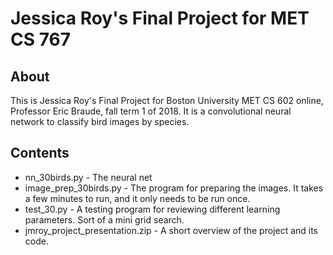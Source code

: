 # Jessica Roy's Final Project for MET CS 767

## About

This is Jessica Roy's Final Project for Boston University MET CS 602 online, Professor Eric Braude, fall term 1 of 2018. It is a convolutional neural network to classify bird images by species.

## Contents

- nn_30birds.py - The neural net
- image_prep_30birds.py - The program for preparing the images. It takes a few minutes to run, and it only needs to be run once.
- test_30.py - A testing program for reviewing different learning parameters. Sort of a mini grid search.
- jmroy_project_presentation.zip - A short overview of the project and its code.
